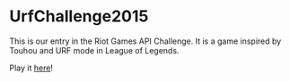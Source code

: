 # UrfChallenge2015

This is our entry in the Riot Games API Challenge. It is a game inspired by Touhou and URF mode in League of Legends.

Play it [here](http://red3141.github.io/UrfChallenge2015/)!
